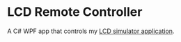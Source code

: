 # LCD Remote Controller

A C# WPF app that controls my [LCD simulator application](https://github.com/TollyH/LCDSimulator).
